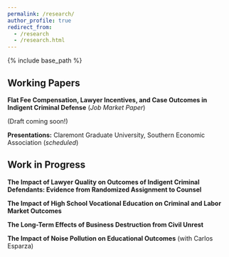 ```yaml
---
permalink: /research/
author_profile: true
redirect_from:
  - /research
  - /research.html
---
```


{% include base_path %}

## Working Papers
**Flat Fee Compensation, Lawyer Incentives, and Case Outcomes in Indigent Criminal Defense** (*Job Market Paper*)

(Draft coming soon!)

**Presentations:** Claremont Graduate University, Southern Economic Association (*scheduled*)

## Work in Progress
<b>The Impact of Lawyer Quality on Outcomes of Indigent Criminal Defendants: Evidence from Randomized Assignment to Counsel</b>

<b>The Impact of High School Vocational Education on Criminal and Labor Market Outcomes</b>

<b>The Long-Term Effects of Business Destruction from Civil Unrest</b>

<b>The Impact of Noise Pollution on Educational Outcomes</b> (with Carlos Esparza)

